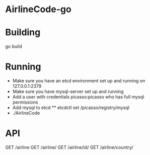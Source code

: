 # AirlineCode-go
Building
========

go build

Running
=======

* Make sure you have an etcd environment set up and running on 127.0.0.1:2379
* Make sure you have mysql-server set up and running
* Add a user with credentials picasso:picasso who has full mysql permissions
* Add mysql to etcd
** etcdctl set /picasso/registry/mysql <addressOnly>
* ./AirlineCode

API
===

GET /airline
GET /airline/<IATA>
GET /airline/id/<Id>
GET /airline/country/<Country>
